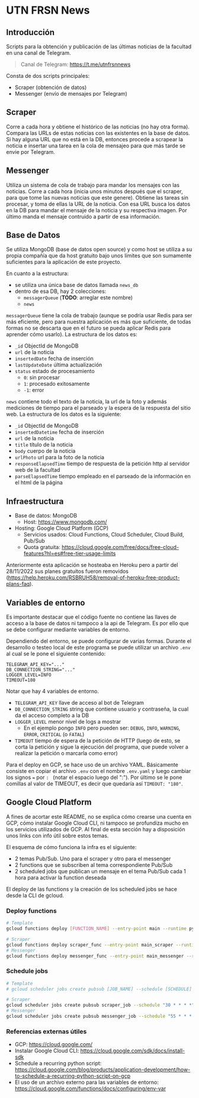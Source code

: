 # UTN FRSN News

## Introducción

Scripts para la obtención y publicación de las últimas noticias de la facultad en una canal de Telegram.

> Canal de Telegram: https://t.me/utnfrsnnews

Consta de dos scripts principales:

- Scraper (obtención de datos)
- Messenger (envío de mensajes por Telegram)

## Scraper

Corre a cada hora y obtiene el histórico de las noticias (no hay otra forma). Compara las URLs de estas noticias con las existentes en la base de datos. Si hay alguna URL que no está en la DB, entonces procede a scrapear la noticia e insertar una tarea en la cola de mensajeo para que más tarde se envie por Telegram.

## Messenger

Utiliza un sistema de cola de trabajo para mandar los mensajes con las noticias. Corre a cada hora (inicia unos minutos después que el scraper, para que tome las nuevas noticias que este genere). Obtiene las tareas sin procesar, y toma de ellas la URL de la noticia. Con esa URL busca los datos en la DB para mandar el mensaje de la noticia y su respectiva imagen. Por último manda el mensaje contruido a partir de esa información.

## Base de Datos

Se utiliza MongoDB (base de datos open source) y como host se utiliza a su propia compañía que da host gratuito bajo unos límites que son sumamente suficientes para la aplicación de este proyecto.

En cuanto a la estructura:

- se utiliza una única base de datos llamada `news_db`
- dentro de esa DB, hay 2 colecciones:
  - `messagerQueue` (**TODO**: arreglar este nombre)
  - `news`

`messagerQueue` tiene la cola de trabajo (aunque se podría usar Redis para ser más eficiente, pero para nuestra aplicación es más que suficiente, de todas formas no se descarta que en el futuro se pueda aplicar Redis para aprender cómo usarlo). La estructura de los datos es:

- `_id` ObjectId de MongoDB
- `url` de la noticia
- `insertedDate` fecha de inserción
- `lastUpdateDate` última actualización
- `status` estado de procesamiento
  - `0`: sin procesar
  - `1`: procesado exitosamente
  - `-1`: error

`news` contiene todo el texto de la noticia, la url de la foto y además mediciones de tiempo para el parseado y la espera de la respuesta del sitio web. La estructura de los datos es la siguiente:

- `_id` ObjectId de MongoDB
- `insertedDatetime` fecha de inserción
- `url` de la noticia
- `title` título de la noticia
- `body` cuerpo de la noticia
- `urlPhoto` url para la foto de la noticia
- `responseElapsedTime` tiempo de respuesta de la petición http al servidor web de la facultad
- `parseElapsedTime` tiempo empleado en el parseado de la información en el html de la página

## Infraestructura

- Base de datos: MongoDB
  - Host: https://www.mongodb.com/
- Hosting: Google Cloud Platform (GCP)
  - Servicios usados: Cloud Functions, Cloud Scheduler, Cloud Build, Pub/Sub
  - Quota gratuita: https://cloud.google.com/free/docs/free-cloud-features?hl=es#free-tier-usage-limits

Anteriormente esta aplicación se hosteaba en Heroku pero a partir del 28/11/2022 sus planes gratuitos fueron removidos (https://help.heroku.com/RSBRUH58/removal-of-heroku-free-product-plans-faq).

## Variables de entorno

Es importante destacar que el código fuente no contiene las llaves de acceso a la base de datos ni tampoco a la api de Telegram. Es por ello que se debe configurar mediante variables de entorno.

Dependiendo del entorno, se puede configurar de varias formas. Durante el desarrollo o testeo local de este programa se puede utilizar un archivo `.env` al cual se le pone el siguiente contenido:

```
TELEGRAM_API_KEY="..."
DB_CONNECTION_STRING="..."
LOGGER_LEVEL=INFO
TIMEOUT=180
```

Notar que hay 4 variables de entorno.

- `TELEGRAM_API_KEY` llave de acceso al bot de Telegram
- `DB_CONNECTION_STRING` string que contiene usuario y contraseña, la cual da el acceso completo a la DB
- `LOGGER_LEVEL` menor nivel de logs a mostrar
  - En el ejemplo pongo `INFO` pero pueden ser: `DEBUG`, `INFO`, `WARNING`, `ERROR`, `CRITICAL` (o `FATAL`)
- `TIMEOUT` tiempo de espera de la petición de HTTP (luego de esto, se corta la petición y sigue la ejecución del programa, que puede volver a realizar la petición o marcarla como error)

Para el deploy en GCP, se hace uso de un archivo YAML. Básicamente consiste en copiar el archivo `.env` con el nombre `.env.yaml` y luego cambiar los signos `=` por `: ` (notar el espacio luego del ":"). Por último se le pone comillas al valor de TIMEOUT, es decir que quedaría así `TIMEOUT: "180"`.

## Google Cloud Platform

A fines de acortar este README, no se explica cómo crearse una cuenta en GCP, cómo instalar Google Cloud CLI, ni tampoco se profundiza mucho en los servicios utilizados de GCP. Al final de esta sección hay a disposición unos links con info útil sobre estos temas.

El esquema de cómo funciona la infra es el siguiente:
- 2 temas Pub/Sub. Uno para el scraper y otro para el messenger
- 2 functions que se subscriben al tema correspondiente Pub/Sub
- 2 scheduled jobs que publican un mensaje en el tema Pub/Sub cada 1 hora para activar la function deseada

El deploy de las functions y la creación de los scheduled jobs se hace desde la CLI de gcloud.

### Deploy functions

```bash
# Template
gcloud functions deploy [FUNCTION_NAME] --entry-point main --runtime python37 --trigger-resource [TOPIC_NAME] --trigger-event google.pubsub.topic.publish --timeout 540s
```

```bash
# Scraper
gcloud functions deploy scraper_func --entry-point main_scraper --runtime python37 --trigger-resource scraper-pubsub-topic --trigger-event google.pubsub.topic.publish --timeout 540s --env-vars-file .env.yaml
# Messenger
gcloud functions deploy messenger_func --entry-point main_messenger --runtime python37 --trigger-resource messenger-pubsub-topic --trigger-event google.pubsub.topic.publish --timeout 540s --env-vars-file .env.yaml
```

### Schedule jobs

```bash
# Template
# gcloud scheduler jobs create pubsub [JOB_NAME] --schedule [SCHEDULE] --topic [TOPIC_NAME] --message-body [MESSAGE_BODY]
```

```bash
# Scraper
gcloud scheduler jobs create pubsub scraper_job --schedule "30 * * * *" --topic scraper-pubsub-topic --message-body "Scraper job once per hour at minute 30."
# Messenger
gcloud scheduler jobs create pubsub messenger_job --schedule "55 * * * *" --topic messenger-pubsub-topic --message-body "Messenger job once per hour at minute 55."
```

### Referencias externas útiles

- GCP: https://cloud.google.com/
- Instalar Google Cloud CLI: https://cloud.google.com/sdk/docs/install-sdk
- Schedule a recurring python script: https://cloud.google.com/blog/products/application-development/how-to-schedule-a-recurring-python-script-on-gcp
- El uso de un archivo externo para las variables de entorno: https://cloud.google.com/functions/docs/configuring/env-var
